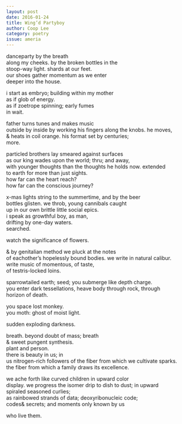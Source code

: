 ```yaml
---
layout: post 
date: 2016-01-24
title: Wing’d Partyboy
author: Coop Lee
category: poetry
issue: ameria
---
```

danceparty by the breath  
along my cheeks. by the broken bottles in the  
stoop-way light. shards at our feet.  
our shoes gather momentum as we enter  
deeper into the house.  

i start as embryo; building within my mother  
as if glob of energy.  
as if zoetrope spinning; early fumes  
in wait.  

father turns tunes and makes music  
outside by inside by working his fingers along the knobs. he moves,  
& heats in coil orange. his format set by centuries;  
more.  

particled brothers lay smeared against surfaces  
as our king wades upon the world; thru; and away,  
with younger thoughts than the thoughts he holds now. extended  
to earth for more than just sights.  
how far can the heart reach?  
how far can the conscious journey?  

x-mas lights string to the summertime, and by the beer  
bottles glisten. we throb, young cannibals caught  
up in our own brittle little social epics.  
i speak as growthful boy, as man,  
drifting by one-day waters.  
searched.  

watch the significance of flowers.  

& by genitalian method we pluck at the notes  
of eachother’s hopelessly bound bodies. we write in natural calibur.  
write music of momentous, of taste,  
of testris-locked loins.  

sparrowtailed earth; seed; you submerge like depth charge.  
you enter dark tessellations, heave body through rock, through  
horizon of death.  

you space lost monkey.  
you moth: ghost of moist light.  

sudden exploding darkness.  

breath. beyond doubt of mass; breath  
& sweet pungent synthesis.  
plant and person.  
there is beauty in us; in  
us nitrogen-rich followers of the fiber from which we cultivate sparks.  
the fiber from which a family draws its excellence.  

we ache forth like curved children in upward color  
display. we progress the isomer drip to dish to dust; in upward  
spiraled seasoned curlies;  
as rainbowed strands of data; deoxyribonucleic code;  
codes& secrets; and moments only known by us  

who live them.  